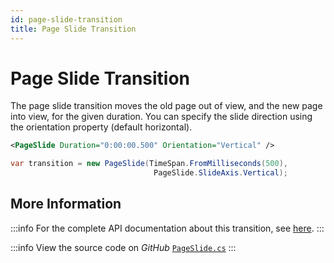 ```yaml
---
id: page-slide-transition
title: Page Slide Transition
---
```


# Page Slide Transition

The page slide transition moves the old page out of view, and the new page into view, for the given duration. You can specify the slide direction using the orientation property (default horizontal).

```xml title='XAML'
<PageSlide Duration="0:00:00.500" Orientation="Vertical" />
```

```csharp title='C#'
var transition = new PageSlide(TimeSpan.FromMilliseconds(500), 
                                PageSlide.SlideAxis.Vertical);
```

## More Information

:::info
For the complete API documentation about this transition, see [here](http://reference.avaloniaui.net/api/Avalonia.Animation/PageSlide/).
:::

:::info
View the source code on _GitHub_ [`PageSlide.cs`](https://github.com/AvaloniaUI/Avalonia/blob/master/src/Avalonia.Base/Animation/PageSlide.cs)
:::
